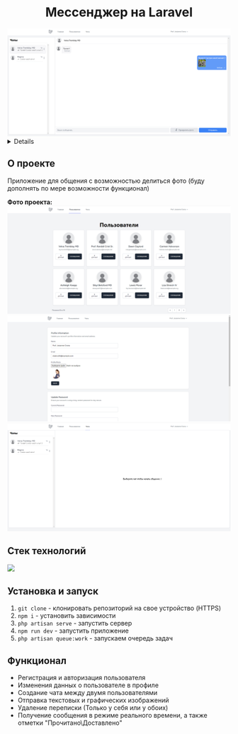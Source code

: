 <h1 align="center">Мессенджер на Laravel</h1>

<div align="center">
    <img width="575" alt="Фото проекта" src="./public/git-img/appMain.png">
</div>

<a name="summary">
  <details>
    <summary>Оглавление</summary>
    <ol>
      <li><a href="#project-description">Описание проекта</a></li>
      <li><a href="#technologies">Стек технологий</a></li>
      <li><a href="#installation">Установка и запуск приложения в локальном репозитории</a></li>
      <li><a href="#functionality">Функционал</a></li>
    </ol>
  </details>
</a>

<a name="project-description"><h2>О проекте</h2></a>
Приложение для общения с возможностью делиться фото (буду дополнять по мере возможности функционал)


<b>Фото проекта:</b>
<br>
<img width="575" alt="Фото проекта" src="./public/git-img/1.png">
<img width="575" alt="Фото проекта" src="./public/git-img/2.png">
<img width="575" alt="Фото проекта" src="./public/git-img/3.png">


<a name="technologies"><h2>Стек технологий</h2></a>
<div align="left">
	<code><img src="https://skillicons.dev/icons?i=html,js,laravel,vite,tailwind" /></code>
</div>


<a name="installation"><h2>Установка и запуск</h2></a>
1. `git clone` - клонировать репозиторий на свое устройство (HTTPS)
2. `npm i` - установить зависимости
3. `php artisan serve` - запустить сервер
4. `npm run dev` - запустить приложение
5. `php artisan queue:work` - запускаем очередь задач



<a name="functionality"><h2>Функционал</h2></a>
- Регистрация и авторизация пользователя
- Изменения данных о пользователе в профиле
- Создание чата между двумя пользователями
- Отправка текстовых и графических изображений 
- Удаление переписки (Только у себя или у обоих)
- Получение сообщения в режиме реального времени, а также отметки "Прочитано\Доставлено"
